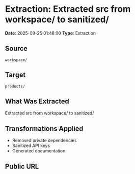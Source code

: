 # Extraction: Extracted src from workspace/ to sanitized/

**Date**: 2025-09-25 01:48:00
**Type**: Extraction

## Source
`workspace/`

## Target
`products/`

## What Was Extracted
Extracted src from workspace/ to sanitized/

## Transformations Applied
- Removed private dependencies
- Sanitized API keys
- Generated documentation

## Public URL

